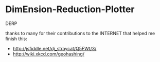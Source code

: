 DimEnsion-Reduction-Plotter
===========================

DERP

thanks to many for their contributions to the INTERNET that helped me finish this:
* http://jsfiddle.net/dj_straycat/Q5FWt/3/
* http://wiki.xkcd.com/geohashing/